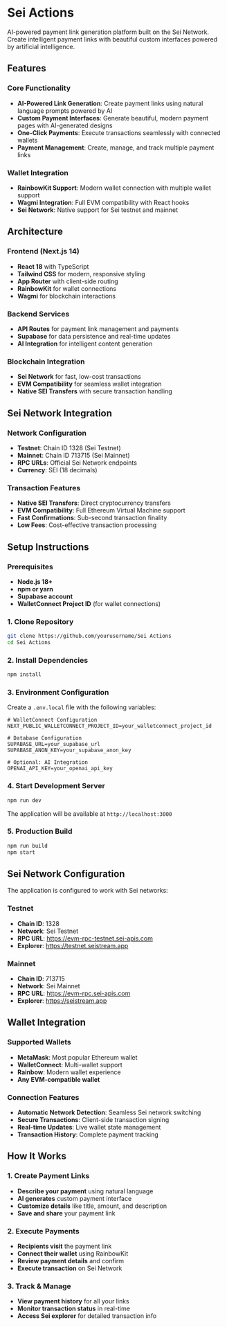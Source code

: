 # Sei Actions

AI-powered payment link generation platform built on the Sei Network. Create intelligent payment links with beautiful custom interfaces powered by artificial intelligence.

## Features

### Core Functionality
- **AI-Powered Link Generation**: Create payment links using natural language prompts powered by AI
- **Custom Payment Interfaces**: Generate beautiful, modern payment pages with AI-generated designs
- **One-Click Payments**: Execute transactions seamlessly with connected wallets
- **Payment Management**: Create, manage, and track multiple payment links

### Wallet Integration
- **RainbowKit Support**: Modern wallet connection with multiple wallet support
- **Wagmi Integration**: Full EVM compatibility with React hooks
- **Sei Network**: Native support for Sei testnet and mainnet

## Architecture

### Frontend (Next.js 14)
- **React 18** with TypeScript
- **Tailwind CSS** for modern, responsive styling
- **App Router** with client-side routing
- **RainbowKit** for wallet connections
- **Wagmi** for blockchain interactions

### Backend Services
- **API Routes** for payment link management and payments
- **Supabase** for data persistence and real-time updates
- **AI Integration** for intelligent content generation

### Blockchain Integration
- **Sei Network** for fast, low-cost transactions
- **EVM Compatibility** for seamless wallet integration
- **Native SEI Transfers** with secure transaction handling

## Sei Network Integration

### Network Configuration
- **Testnet**: Chain ID 1328 (Sei Testnet)
- **Mainnet**: Chain ID 713715 (Sei Mainnet)
- **RPC URLs**: Official Sei Network endpoints
- **Currency**: SEI (18 decimals)

### Transaction Features
- **Native SEI Transfers**: Direct cryptocurrency transfers
- **EVM Compatibility**: Full Ethereum Virtual Machine support
- **Fast Confirmations**: Sub-second transaction finality
- **Low Fees**: Cost-effective transaction processing

## Setup Instructions

### Prerequisites
- **Node.js 18+**
- **npm or yarn**
- **Supabase account**
- **WalletConnect Project ID** (for wallet connections)

### 1. Clone Repository
```bash
git clone https://github.com/yourusername/Sei Actions
cd Sei Actions
```

### 2. Install Dependencies
```bash
npm install
```

### 3. Environment Configuration
Create a `.env.local` file with the following variables:

```env
# WalletConnect Configuration
NEXT_PUBLIC_WALLETCONNECT_PROJECT_ID=your_walletconnect_project_id

# Database Configuration
SUPABASE_URL=your_supabase_url
SUPABASE_ANON_KEY=your_supabase_anon_key

# Optional: AI Integration
OPENAI_API_KEY=your_openai_api_key
```

### 4. Start Development Server
```bash
npm run dev
```

The application will be available at `http://localhost:3000`

### 5. Production Build
```bash
npm run build
npm start
```

## Sei Network Configuration

The application is configured to work with Sei networks:

### Testnet
- **Chain ID**: 1328
- **Network**: Sei Testnet
- **RPC URL**: https://evm-rpc-testnet.sei-apis.com
- **Explorer**: https://testnet.seistream.app

### Mainnet
- **Chain ID**: 713715
- **Network**: Sei Mainnet
- **RPC URL**: https://evm-rpc.sei-apis.com
- **Explorer**: https://seistream.app

## Wallet Integration

### Supported Wallets
- **MetaMask**: Most popular Ethereum wallet
- **WalletConnect**: Multi-wallet support
- **Rainbow**: Modern wallet experience
- **Any EVM-compatible wallet**

### Connection Features
- **Automatic Network Detection**: Seamless Sei network switching
- **Secure Transactions**: Client-side transaction signing
- **Real-time Updates**: Live wallet state management
- **Transaction History**: Complete payment tracking

## How It Works

### 1. Create Payment Links
- **Describe your payment** using natural language
- **AI generates** custom payment interface
- **Customize details** like title, amount, and description
- **Save and share** your payment link

### 2. Execute Payments
- **Recipients visit** the payment link
- **Connect their wallet** using RainbowKit
- **Review payment details** and confirm
- **Execute transaction** on Sei Network

### 3. Track & Manage
- **View payment history** for all your links
- **Monitor transaction status** in real-time
- **Access Sei explorer** for detailed transaction info

